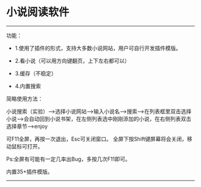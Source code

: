 # 小说阅读软件


---
 功能：

* 1.使用了插件的形式，支持大多数小说网站，用户可自行开发插件模版。

* 2.看小说（可以用方向键翻页，上下左右都可以）

* 3.缓存（不稳定）

* 4.内置搜索

简略使用方法：

小说搜索（实验）-->选择小说网站-->输入小说名-->搜索-->在列表框里双击选择小说-->会自动回到小说书架，在左侧列表选中刚刚添加的小说，在右侧列表双击选择章节-->enjoy

可F11全屏，再按一次退出，Esc可关闭窗口。
全屏下按Shift键屏幕将会关闭，移动鼠标可打开。

Ps:全屏有可能有一定几率出Bug，多按几次F11即可。

内置35+插件模版。

 
------
